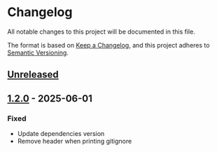 # Changelog

All notable changes to this project will be documented in this file.

The format is based on [Keep a Changelog](https://keepachangelog.com/en/1.1.0/),
and this project adheres to [Semantic Versioning](https://semver.org/spec/v2.0.0.html).

## [Unreleased]

## [1.2.0] - 2025-06-01

### Fixed

- Update dependencies version
- Remove header when printing gitignore

[Unreleased]: https://github.com/sauljabin/gitignoregh/compare/v1.2.0...HEAD
[1.2.0]: https://github.com/sauljabin/gitignoregh/releases/tag/v1.2.0